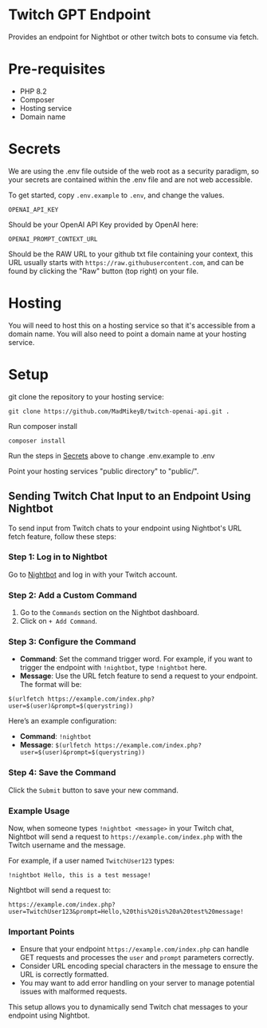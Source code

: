 # Twitch GPT Endpoint

Provides an endpoint for Nightbot or other twitch bots to consume via fetch.

# Pre-requisites

- PHP 8.2
- Composer
- Hosting service
- Domain name

# Secrets

We are using the .env file outside of the web root as a security paradigm, so your secrets are contained within the .env file and are not web accessible.

To get started, copy `.env.example` to `.env`, and change the values.

`OPENAI_API_KEY` 

Should be your OpenAI API Key provided by OpenAI here:

`OPENAI_PROMPT_CONTEXT_URL`

Should be the RAW URL to your github txt file containing your context, this URL usually starts with `https://raw.githubusercontent.com`, and can be found by clicking the "Raw" button (top right) on your file.

# Hosting

You will need to host this on a hosting service so that it's accessible from a domain name. You will also need to point a domain name at your hosting service.

# Setup

git clone the repository to your hosting service:

`git clone https://github.com/MadMikeyB/twitch-openai-api.git .`

Run composer install

`composer install`

Run the steps in <a href="#secrets">Secrets</a> above to change .env.example to .env

Point your hosting services "public directory" to "public/".


## Sending Twitch Chat Input to an Endpoint Using Nightbot

To send input from Twitch chats to your endpoint using Nightbot's URL fetch feature, follow these steps:

### Step 1: Log in to Nightbot

Go to [Nightbot](https://nightbot.tv/) and log in with your Twitch account.

### Step 2: Add a Custom Command

1. Go to the `Commands` section on the Nightbot dashboard.
2. Click on `+ Add Command`.

### Step 3: Configure the Command

- **Command**: Set the command trigger word. For example, if you want to trigger the endpoint with `!nightbot`, type `!nightbot` here.
- **Message**: Use the URL fetch feature to send a request to your endpoint. The format will be:

```
$(urlfetch https://example.com/index.php?user=$(user)&prompt=$(querystring))
```

Here’s an example configuration:

- **Command**: `!nightbot`
- **Message**: `$(urlfetch https://example.com/index.php?user=$(user)&prompt=$(querystring))`

### Step 4: Save the Command

Click the `Submit` button to save your new command.

### Example Usage

Now, when someone types `!nightbot <message>` in your Twitch chat, Nightbot will send a request to `https://example.com/index.php` with the Twitch username and the message.

For example, if a user named `TwitchUser123` types:

```
!nightbot Hello, this is a test message!
```

Nightbot will send a request to:

```
https://example.com/index.php?user=TwitchUser123&prompt=Hello,%20this%20is%20a%20test%20message!
```

### Important Points

- Ensure that your endpoint `https://example.com/index.php` can handle GET requests and processes the `user` and `prompt` parameters correctly.
- Consider URL encoding special characters in the message to ensure the URL is correctly formatted.
- You may want to add error handling on your server to manage potential issues with malformed requests.

This setup allows you to dynamically send Twitch chat messages to your endpoint using Nightbot.